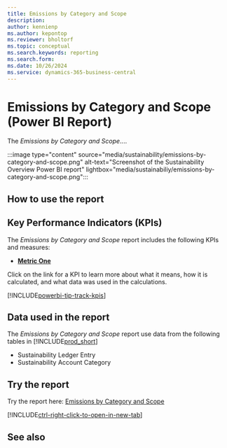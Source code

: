 ```yaml
---
title: Emissions by Category and Scope
description: 
author: kennienp
ms.author: kepontop
ms.reviewer: bholtorf
ms.topic: conceptual
ms.search.keywords: reporting
ms.search.form: 
ms.date: 10/26/2024
ms.service: dynamics-365-business-central
---
```


# Emissions by Category and Scope (Power BI Report)

The *Emissions by Category and Scope*....

:::image type="content" source="media/sustainability/emissions-by-category-and-scope.png" alt-text="Screenshot of the Sustainability Overview Power BI report" lightbox="media/sustainabiliy/emissions-by-category-and-scope.png":::


## How to use the report



## Key Performance Indicators (KPIs)

The *Emissions by Category and Scope* report includes the following KPIs and measures: 

- [**Metric One**](sustainability-powerbi-kpis.md#metric-one)


Click on the link for a KPI to learn more about what it means, how it is calculated, and what data was used in the calculations. 

[!INCLUDE[powerbi-tip-track-kpis](includes/powerbi-tip-track-kpis.md)]


## Data used in the report

The *Emissions by Category and Scope* report use data from the following tables in [!INCLUDE[prod_short](includes/prod_short.md)]

- Sustainability Ledger Entry
- Sustainability Account Category

## Try the report

Try the report here: [Emissions by Category and Scope](https://businesscentral.dynamics.com?page=37071)

[!INCLUDE[ctrl-right-click-to-open-in-new-tab](includes/ctrl-right-click-to-open-in-new-tab.md)]

## See also